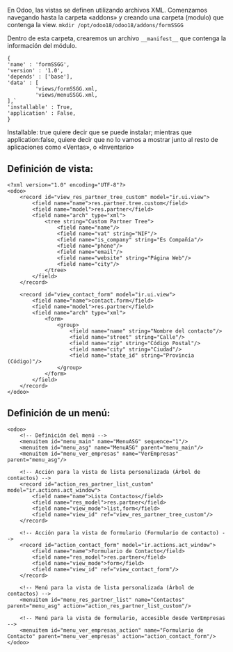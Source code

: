En Odoo, las vistas se definen utilizando archivos XML. Comenzamos navegando hasta la carpeta «addons» y creando una carpeta (modulo) que contenga la view.
`mkdir /opt/odoo18/odoo18/addons/formSSGG`

Dentro de esta carpeta, crearemos un archivo `__manifest__` que contenga la información del módulo.
```
{
'name' : 'formSSGG',
'version' : '1.0',
'depends' : ['base'],
'data' : [
         'views/formSSGG.xml,
         'views/menuSSGG.xml,
],`
'installable' : True,
'application' : False,
}
```


Installable: true quiere decir que se puede instalar; mientras que application:false, quiere decir que no lo vamos a mostrar junto al resto de aplicaciones como «Ventas», o «Inventario»
## Definición de vista:
```
<?xml version="1.0" encoding="UTF-8"?>
<odoo>
    <record id="view_res_partner_tree_custom" model="ir.ui.view">
        <field name="name">res.partner.tree.custom</field>
        <field name="model">res.partner</field>
        <field name="arch" type="xml">
            <tree string="Custom Partner Tree">
                <field name="name"/>
                <field name="vat" string="NIF"/>
                <field name="is_company" string="Es Compañía"/>
                <field name="phone"/>
                <field name="email"/>
                <field name="website" string="Página Web"/>
                <field name="city"/>
            </tree>
        </field>
    </record>

    <record id="view_contact_form" model="ir.ui.view">
        <field name="name">contact.form</field>
        <field name="model">res.partner</field>
        <field name="arch" type="xml">
            <form>
                <group>
                    <field name="name" string="Nombre del contacto"/>
                    <field name="street" string="Calle"/>
                    <field name="zip" string="Código Postal"/>
                    <field name="city" string="Ciudad"/>
                    <field name="state_id" string="Provincia (Código)"/>
                </group>
            </form>
        </field>
    </record>
</odoo>

```

## Definición de un menú:
```
<odoo>
    <!-- Definición del menú -->
    <menuitem id="menu_main" name="MenuASG" sequence="1"/>
    <menuitem id="menu_asg" name="MenuASG" parent="menu_main"/>
    <menuitem id="menu_ver_empresas" name="VerEmpresas" parent="menu_asg"/>

    <!-- Acción para la vista de lista personalizada (Árbol de contactos) -->
    <record id="action_res_partner_list_custom" model="ir.actions.act_window">
        <field name="name">Lista Contactos</field>
        <field name="res_model">res.partner</field>
        <field name="view_mode">list,form</field>
        <field name="view_id" ref="view_res_partner_tree_custom"/>
    </record>

    <!-- Acción para la vista de formulario (Formulario de contacto) -->
    <record id="action_contact_form" model="ir.actions.act_window">
        <field name="name">Formulario de Contacto</field>
        <field name="res_model">res.partner</field>
        <field name="view_mode">form</field>
        <field name="view_id" ref="view_contact_form"/>
    </record>

    <!-- Menú para la vista de lista personalizada (Árbol de contactos) -->
    <menuitem id="menu_res_partner_list" name="Contactos" parent="menu_asg" action="action_res_partner_list_custom"/>

    <!-- Menú para la vista de formulario, accesible desde VerEmpresas -->
    <menuitem id="menu_ver_empresas_action" name="Formulario de Contacto" parent="menu_ver_empresas" action="action_contact_form"/>
</odoo>
```

